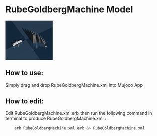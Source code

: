 # RubeGoldbergMachine Model
<div style="display: flex; justify-content: space-between;">
    <img src="https://github.com/mohammad200h/RubeGoldbergMachine/blob/main/doc/screenshot.png?raw=true)" alt="Image 1" width="30%">
   
</div>

## How to use:
Simply drag and drop RubeGoldbergMachine.xml into Mujoco App

## How to edit:
Edit RubeGoldbergMachine.xml.erb then run the following command in terminal to produce RubeGoldbergMachine.xml :

```bash
    erb RubeGoldbergMachine.xml.erb &> RubeGoldbergMachine.xml
```
